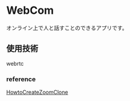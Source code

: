 # WebCom
オンライン上で人と話すことのできるアプリです。
## 使用技術
webrtc

### reference
[HowtoCreateZoomClone](https://www.youtube.com/watch?v=DvlyzDZDEq4)
